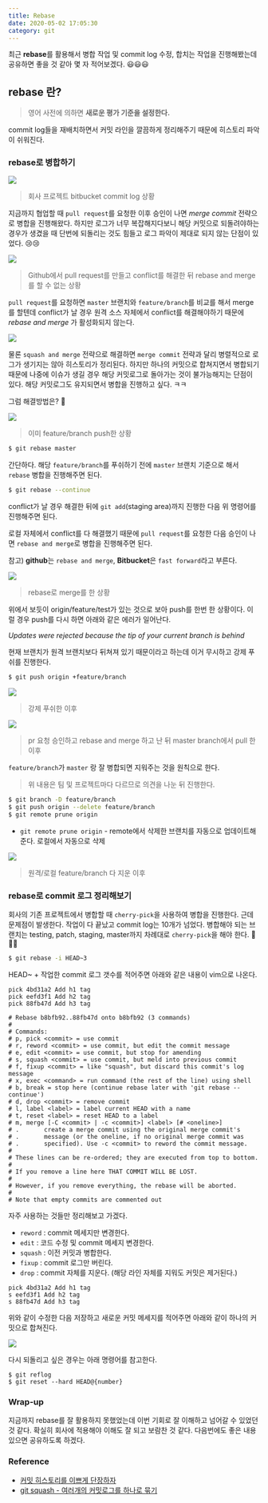 ```yaml
---
title: Rebase
date: 2020-05-02 17:05:30
category: git
---
```


최근 **rebase**를 활용해서 병합 작업 및 commit log 수정, 합치는 작업을 진행해봤는데 공유하면 좋을 것 같아 몇 자 적어보겠다. :smiley::smiley::smiley:

## <i class="devicon-git-plain colored" style="font-size: 1.3rem;"></i> rebase 란?

> 영어 사전에 의하면 **새로운 평가 기준을 설정한다.**

commit log들을 재배치하면서 커밋 라인을 깔끔하게 정리해주기 때문에 히스토리 파악이 쉬워진다.

### rebase로 병합하기

![](./images/rebase-1.png)

> 회사 프로젝트 bitbucket commit log 상황

지금까지 협업할 때 `pull request`를 요청한 이후 승인이 나면 _merge commit_ 전략으로 병합을 진행해왔다. 하지만 로그가 너무 복잡해지다보니 해당 커밋으로 되돌려야하는 경우가 생겼을 때 단번에 되돌리는 것도 힘들고 로그 파악이 제대로 되지 않는 단점이 있었다. :cry::cry:

![](./images/rebase-2.png)

> Github에서 pull request를 만들고 conflict를 해결한 뒤 rebase and merge를 할 수 없는 상황

`pull request`를 요청하면 `master` 브랜치와 `feature/branch`를 비교를 해서 merge를 할텐데 conflict가 날 경우 원격 소스 자체에서 conflict를 해결해야하기 때문에 _rebase and merge_ 가 활성화되지 않는다.

![](./images/rebase-3.png)

물론 `squash and merge` 전략으로 해결하면 `merge commit` 전략과 달리 병렬적으로 로그가 생기지는 않아 히스토리가 정리된다. 하지만 하나의 커밋으로 합쳐지면서 병합되기 때문에 나중에 이슈가 생길 경우 해당 커밋로그로 돌아가는 것이 불가능해지는 단점이 있다. 해당 커밋로그도 유지되면서 병합을 진행하고 싶다. ㅋㅋ

그럼 해결방법은? :thinking:

![](./images/rebase-4.png)

> 이미 feature/branch push한 상황

```bash
$ git rebase master
```

간단하다. 해당 `feature/branch`를 푸쉬하기 전에 `master` 브랜치 기준으로 해서 `rebase` 병합을 진행해주면 된다.

```bash
$ git rebase --continue
```

conflict가 날 경우 해결한 뒤에 `git add`(staging area)까지 진행한 다음 위 명령어를 진행해주면 된다.

로컬 자체에서 conflict를 다 해결했기 때문에 `pull request`를 요청한 다음 승인이 나면 `rebase and merge`로 병합을 진행해주면 된다.

참고) **github**는 `rebase and merge`, **Bitbucket**은 `fast forward`라고 부른다.

![](./images/rebase-5.png)

> rebase로 merge를 한 상황

위에서 보듯이 origin/feature/test가 있는 것으로 보아 push를 한번 한 상황이다.
이럴 경우 push를 다시 하면 아래와 같은 에러가 일어난다.

_Updates were rejected because the tip of your current branch is behind_

현재 브랜치가 원격 브랜치보다 뒤쳐져 있기 때문이라고 하는데 이거 무시하고 강제 푸쉬를 진행한다.

```bash
$ git push origin +feature/branch
```

![](./images/rebase-6.png)

> 강제 푸쉬한 이후

![](./images/rebase-7.png)

> pr 요청 승인하고 rebase and merge 하고 난 뒤 master branch에서 pull 한 이후

`feature/branch`가 `master` 랑 잘 병합되면 지워주는 것을 원칙으로 한다.

> 위 내용은 팀 및 프로젝트마다 다르므로 의견을 나눈 뒤 진행한다.

```bash
$ git branch -D feature/branch
$ git push origin --delete feature/branch
$ git remote prune origin
```

- `git remote prune origin` - remote에서 삭제한 브랜치를 자동으로 업데이트해준다. 로컬에서 자동으로 삭제

![](./images/rebase-8.png)

> 원격/로컬 feature/branch 다 지운 이후

### rebase로 commit 로그 정리해보기

회사의 기존 프로젝트에서 병합할 때 `cherry-pick`을 사용하여 병합을 진행한다. 근데 문제점이 발생한다. 작업이 다 끝났고 commit log는 10개가 넘었다. 병합해야 되는 브랜치는 testing, patch, staging, master까지 차례대로 `cherry-pick`을 해야 한다. 🥵🥵🥵

```bash
$ git rebase -i HEAD~3
```

HEAD~ + 작업한 commit 로그 갯수를 적어주면 아래와 같은 내용이 vim으로 나온다.

```vim
pick 4bd31a2 Add h1 tag
pick eefd3f1 Add h2 tag
pick 88fb47d Add h3 tag

# Rebase b8bfb92..88fb47d onto b8bfb92 (3 commands)
#
# Commands:
# p, pick <commit> = use commit
# r, reword <commit> = use commit, but edit the commit message
# e, edit <commit> = use commit, but stop for amending
# s, squash <commit> = use commit, but meld into previous commit
# f, fixup <commit> = like "squash", but discard this commit's log message
# x, exec <command> = run command (the rest of the line) using shell
# b, break = stop here (continue rebase later with 'git rebase --continue')
# d, drop <commit> = remove commit
# l, label <label> = label current HEAD with a name
# t, reset <label> = reset HEAD to a label
# m, merge [-C <commit> | -c <commit>] <label> [# <oneline>]
# .       create a merge commit using the original merge commit's
# .       message (or the oneline, if no original merge commit was
# .       specified). Use -c <commit> to reword the commit message.
#
# These lines can be re-ordered; they are executed from top to bottom.
#
# If you remove a line here THAT COMMIT WILL BE LOST.
#
# However, if you remove everything, the rebase will be aborted.
#
# Note that empty commits are commented out
```

자주 사용하는 것들만 정리해보고 가겠다.

- `reword` : commit 메세지만 변경한다.
- `edit` : 코드 수정 및 commit 메세지 변경한다.
- `squash` : 이전 커밋과 병합한다.
- `fixup` : commit 로그만 버린다.
- `drop` : commit 자체를 지운다. (해당 라인 자체를 지워도 커밋은 제거된다.)

```vim
pick 4bd31a2 Add h1 tag
s eefd3f1 Add h2 tag
s 88fb47d Add h3 tag
```

위와 같이 수정한 다음 저장하고 새로운 커밋 메세지를 적어주면 아래와 같이 하나의 커밋으로 합쳐진다.

![](./images/rebase-9.png)

다시 되돌리고 싶은 경우는 아래 명령어를 참고한다.

```vim
$ git reflog
$ git reset --hard HEAD@{number}
```

### Wrap-up

지금까지 rebase를 잘 활용하지 못했었는데 이번 기회로 잘 이해하고 넘어갈 수 있었던 것 같다. 확실히 회사에 적용해야 이해도 잘 되고 보람찬 것 같다. 다음번에도 좋은 내용 있으면 공유하도록 하겠다.

### Reference

- [커밋 히스토리를 이쁘게 단장하자](https://evan-moon.github.io/2019/08/30/commit-history-merge-strategy/)
- [git squash - 여러개의 커밋로그를 하나로 묶기](https://meetup.toast.com/posts/39)
